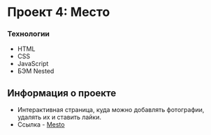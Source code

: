 # Проект 4: Место

### Технологии

* HTML
* CSS
* JavaScript
* БЭМ Nested

## Информация о проекте

* Интерактивная страница, куда можно добавлять фотографии, удалять их и ставить лайки.
* Ссылка - [Mesto](https://rshipulin.github.io/mesto/)
